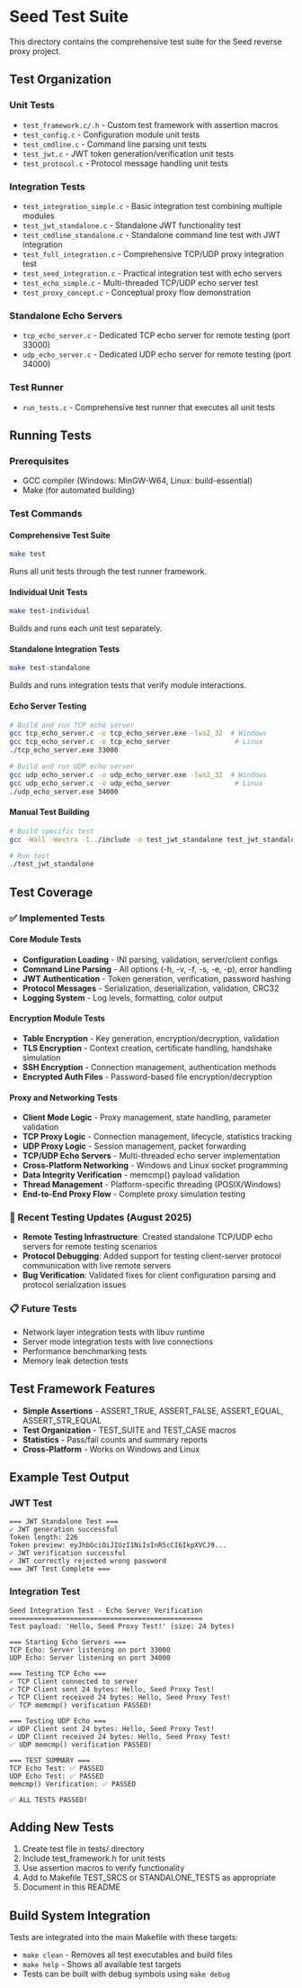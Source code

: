 # Seed Test Suite

This directory contains the comprehensive test suite for the Seed reverse proxy project.

## Test Organization

### Unit Tests
- `test_framework.c/.h` - Custom test framework with assertion macros
- `test_config.c` - Configuration module unit tests
- `test_cmdline.c` - Command line parsing unit tests  
- `test_jwt.c` - JWT token generation/verification unit tests
- `test_protocol.c` - Protocol message handling unit tests

### Integration Tests
- `test_integration_simple.c` - Basic integration test combining multiple modules
- `test_jwt_standalone.c` - Standalone JWT functionality test
- `test_cmdline_standalone.c` - Standalone command line test with JWT integration
- `test_full_integration.c` - Comprehensive TCP/UDP proxy integration test
- `test_seed_integration.c` - Practical integration test with echo servers
- `test_echo_simple.c` - Multi-threaded TCP/UDP echo server test
- `test_proxy_concept.c` - Conceptual proxy flow demonstration

### Standalone Echo Servers
- `tcp_echo_server.c` - Dedicated TCP echo server for remote testing (port 33000)
- `udp_echo_server.c` - Dedicated UDP echo server for remote testing (port 34000)

### Test Runner
- `run_tests.c` - Comprehensive test runner that executes all unit tests

## Running Tests

### Prerequisites
- GCC compiler (Windows: MinGW-W64, Linux: build-essential)
- Make (for automated building)

### Test Commands

#### Comprehensive Test Suite
```bash
make test
```
Runs all unit tests through the test runner framework.

#### Individual Unit Tests  
```bash
make test-individual
```
Builds and runs each unit test separately.

#### Standalone Integration Tests
```bash
make test-standalone
```
Builds and runs integration tests that verify module interactions.

#### Echo Server Testing
```bash
# Build and run TCP echo server
gcc tcp_echo_server.c -o tcp_echo_server.exe -lws2_32  # Windows
gcc tcp_echo_server.c -o tcp_echo_server                # Linux
./tcp_echo_server.exe 33000

# Build and run UDP echo server  
gcc udp_echo_server.c -o udp_echo_server.exe -lws2_32  # Windows
gcc udp_echo_server.c -o udp_echo_server                # Linux
./udp_echo_server.exe 34000
```

#### Manual Test Building
```bash
# Build specific test
gcc -Wall -Wextra -I../include -o test_jwt_standalone test_jwt_standalone.c ../src/log.c ../src/jwt.c

# Run test
./test_jwt_standalone
```

## Test Coverage

### ✅ Implemented Tests

#### Core Module Tests
- **Configuration Loading** - INI parsing, validation, server/client configs
- **Command Line Parsing** - All options (-h, -v, -f, -s, -e, -p), error handling
- **JWT Authentication** - Token generation, verification, password hashing
- **Protocol Messages** - Serialization, deserialization, validation, CRC32
- **Logging System** - Log levels, formatting, color output

#### Encryption Module Tests
- **Table Encryption** - Key generation, encryption/decryption, validation
- **TLS Encryption** - Context creation, certificate handling, handshake simulation
- **SSH Encryption** - Connection management, authentication methods
- **Encrypted Auth Files** - Password-based file encryption/decryption

#### Proxy and Networking Tests  
- **Client Mode Logic** - Proxy management, state handling, parameter validation
- **TCP Proxy Logic** - Connection management, lifecycle, statistics tracking
- **UDP Proxy Logic** - Session management, packet forwarding
- **TCP/UDP Echo Servers** - Multi-threaded echo server implementation
- **Cross-Platform Networking** - Windows and Linux socket programming
- **Data Integrity Verification** - memcmp() payload validation
- **Thread Management** - Platform-specific threading (POSIX/Windows)
- **End-to-End Proxy Flow** - Complete proxy simulation testing

### 🔧 Recent Testing Updates (August 2025)
- **Remote Testing Infrastructure**: Created standalone TCP/UDP echo servers for remote testing scenarios
- **Protocol Debugging**: Added support for testing client-server protocol communication with live remote servers
- **Bug Verification**: Validated fixes for client configuration parsing and protocol serialization issues

### 📋 Future Tests
- Network layer integration tests with libuv runtime
- Server mode integration tests with live connections  
- Performance benchmarking tests
- Memory leak detection tests

## Test Framework Features

- **Simple Assertions** - ASSERT_TRUE, ASSERT_FALSE, ASSERT_EQUAL, ASSERT_STR_EQUAL
- **Test Organization** - TEST_SUITE and TEST_CASE macros
- **Statistics** - Pass/fail counts and summary reports
- **Cross-Platform** - Works on Windows and Linux

## Example Test Output

### JWT Test
```
=== JWT Standalone Test ===
✓ JWT generation successful
Token length: 226
Token preview: eyJhbGciOiJIUzI1NiIsInR5cCI6IkpXVCJ9...
✓ JWT verification successful  
✓ JWT correctly rejected wrong password
=== JWT Test Complete ===
```

### Integration Test
```
Seed Integration Test - Echo Server Verification
================================================
Test payload: 'Hello, Seed Proxy Test!' (size: 24 bytes)

=== Starting Echo Servers ===
TCP Echo: Server listening on port 33000
UDP Echo: Server listening on port 34000

=== Testing TCP Echo ===
✓ TCP Client connected to server
✓ TCP Client sent 24 bytes: Hello, Seed Proxy Test!
✓ TCP Client received 24 bytes: Hello, Seed Proxy Test!
✅ TCP memcmp() verification PASSED!

=== Testing UDP Echo ===
✓ UDP Client sent 24 bytes: Hello, Seed Proxy Test!
✓ UDP Client received 24 bytes: Hello, Seed Proxy Test!
✅ UDP memcmp() verification PASSED!

=== TEST SUMMARY ===
TCP Echo Test: ✅ PASSED
UDP Echo Test: ✅ PASSED
memcmp() Verification: ✅ PASSED

✅ ALL TESTS PASSED!
```

## Adding New Tests

1. Create test file in tests/ directory
2. Include test_framework.h for unit tests
3. Use assertion macros to verify functionality
4. Add to Makefile TEST_SRCS or STANDALONE_TESTS as appropriate
5. Document in this README

## Build System Integration

Tests are integrated into the main Makefile with these targets:
- `make clean` - Removes all test executables and build files
- `make help` - Shows all available test targets
- Tests can be built with debug symbols using `make debug`